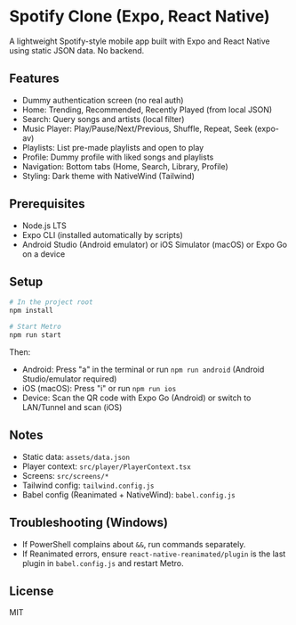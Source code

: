 # Spotify Clone (Expo, React Native)

A lightweight Spotify-style mobile app built with Expo and React Native using static JSON data. No backend.

## Features
- Dummy authentication screen (no real auth)
- Home: Trending, Recommended, Recently Played (from local JSON)
- Search: Query songs and artists (local filter)
- Music Player: Play/Pause/Next/Previous, Shuffle, Repeat, Seek (expo-av)
- Playlists: List pre-made playlists and open to play
- Profile: Dummy profile with liked songs and playlists
- Navigation: Bottom tabs (Home, Search, Library, Profile)
- Styling: Dark theme with NativeWind (Tailwind)

## Prerequisites
- Node.js LTS
- Expo CLI (installed automatically by scripts)
- Android Studio (Android emulator) or iOS Simulator (macOS) or Expo Go on a device

## Setup
```bash
# In the project root
npm install

# Start Metro
npm run start
```

Then:
- Android: Press "a" in the terminal or run `npm run android` (Android Studio/emulator required)
- iOS (macOS): Press "i" or run `npm run ios`
- Device: Scan the QR code with Expo Go (Android) or switch to LAN/Tunnel and scan (iOS)

## Notes
- Static data: `assets/data.json`
- Player context: `src/player/PlayerContext.tsx`
- Screens: `src/screens/*`
- Tailwind config: `tailwind.config.js`
- Babel config (Reanimated + NativeWind): `babel.config.js`

## Troubleshooting (Windows)
- If PowerShell complains about `&&`, run commands separately.
- If Reanimated errors, ensure `react-native-reanimated/plugin` is the last plugin in `babel.config.js` and restart Metro.

## License
MIT
